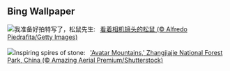 ## Bing Wallpaper
![](https://www.bing.com/th?id=OHR.CameraSquirrel_ZH-CN3580119980_UHD.jpg&w=1000)我准备好拍特写了，松鼠先生:&nbsp;&ensp;[看着相机镜头的松鼠 (© Alfredo Piedrafita/Getty Images)](https://www.bing.com/th?id=OHR.CameraSquirrel_ZH-CN3580119980_UHD.jpg)
<br><br/>
![](https://www.bing.com/th?id=OHR.AvatarMountain_EN-US0084042494_UHD.jpg&w=1000)Inspiring spires of stone:&nbsp;&ensp;['Avatar Mountains,' Zhangjiajie National Forest Park, China (© Amazing Aerial Premium/Shutterstock)](https://www.bing.com/th?id=OHR.AvatarMountain_EN-US0084042494_UHD.jpg)
<br><br/>
